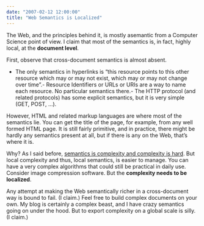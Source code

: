 ```yaml
---
date: "2007-02-12 12:00:00"
title: "Web Semantics is Localized"
---
```




The Web, and the principles behind it, is mostly asemantic from a Computer Science point of view. I claim that most of the semantics is, in fact, highly local, at the __document level__.

First, observe that cross-document semantics is almost absent.

- The only semantics in hyperlinks is &ldquo;this resource points to this other resource which may or may not exist, which may or may not change over time&rdquo;.- Resource Identifiers or URLs or URIs are a way to name each resource. No particular semantics there.- The HTTP protocol (and related protocols) has some explicit semantics, but it is very simple (GET, POST, &hellip;).

However, HTML and related markup languages are where most of the semantics lie. You can get the title of the page, for example, from any well formed HTML page. It is still fairly primitive, and in practice, there might be hardly any semantics present at all, but if there is any on the Web, that&rsquo;s where it is.

Why? As I said before, [semantics is complexity and complexity is hard](/lemire/blog/2007/01/14/too-much-semantics-is-harmful-in-information-technology/). But local complexity and thus, local semantics, is easier to manage. You can have a very complex algorithms that could still be practical in daily use. Consider image compression software. But the __complexity needs to be localized__.

Any attempt at making the Web semantically richer in a cross-document way is bound to fail. (I claim.) Feel free to build complex documents on your own. My blog is certainly a complex beast, and I have crazy semantics going on under the hood. But to export complexity on a global scale is silly. (I claim.)

